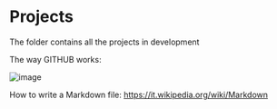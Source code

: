 # Projects
The folder contains all the projects in development


The way GITHUB works:

![image](https://user-images.githubusercontent.com/63344599/123877523-a2a6b980-d93d-11eb-8feb-63bcdfa2d51f.png)

How to write a Markdown file:
https://it.wikipedia.org/wiki/Markdown
